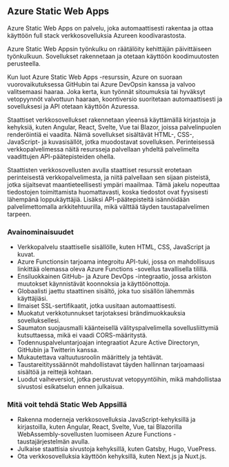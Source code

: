 ## Azure Static Web Apps

Azure Static Web Apps on palvelu, joka automaattisesti rakentaa ja ottaa käyttöön full stack verkkosovelluksia Azureen koodivarastosta.

Azure Static Web Appsin työnkulku on räätälöity kehittäjän päivittäiseen työnkulkuun. Sovellukset rakennetaan ja otetaan käyttöön koodimuutosten perusteella.

Kun luot Azure Static Web Apps -resurssin, Azure on suoraan vuorovaikutuksessa GitHubin tai Azure DevOpsin kanssa ja valvoo valitsemaasi haaraa. Joka kerta, kun työnnät sitoumuksia tai hyväksyt vetopyynnöt valvottuun haaraan, koontiversio suoritetaan automaattisesti ja sovelluksesi ja API otetaan käyttöön Azuressa.

Staattiset verkkosovellukset rakennetaan yleensä käyttämällä kirjastoja ja kehyksiä, kuten Angular, React, Svelte, Vue tai Blazor, joissa palvelinpuolen renderöintiä ei vaadita. Nämä sovellukset sisältävät HTML-, CSS-, JavaScript- ja kuvasisällöt, jotka muodostavat sovelluksen. Perinteisessä verkkopalvelimessa näitä resursseja palvellaan yhdeltä palvelimelta vaadittujen API-päätepisteiden ohella.

Staattisten verkkosovellusten avulla staattiset resurssit erotetaan perinteisestä verkkopalvelimesta, ja niitä palvellaan sen sijaan pisteistä, jotka sijaitsevat maantieteellisesti ympäri maailmaa. Tämä jakelu nopeuttaa tiedostojen toimittamista huomattavasti, koska tiedostot ovat fyysisesti lähempänä loppukäyttäjiä. Lisäksi API-päätepisteitä isännöidään palvelimettomalla arkkitehtuurilla, mikä välttää täyden taustapalvelimen tarpeen.

### Avainominaisuudet

* Verkkopalvelu staattiselle sisällölle, kuten HTML, CSS, JavaScript ja kuvat.
* Azure Functionsin tarjoama integroitu API-tuki, jossa on mahdollisuus linkittää olemassa oleva Azure Functions -sovellus tavallisella tilillä.
*  Ensiluokkainen GitHub- ja Azure DevOps -integraatio, jossa arkiston muutokset käynnistävät koonnoksia ja käyttöönottoja.
*  Globaalisti jaettu staattinen sisältö, joka tuo sisällön lähemmäs käyttäjiäsi.
* Ilmaiset SSL-sertifikaatit, jotka uusitaan automaattisesti.
* Muokatut verkkotunnukset tarjotaksesi brändimuokkauksia sovelluksellesi.
* Saumaton suojausmalli käänteisellä välityspalvelimella sovellusliittymiä kutsuttaessa, mikä ei vaadi CORS-määritystä.
* Todennuspalveluntarjoajan integraatiot Azure Active Directoryn, GitHubin ja Twitterin kanssa.
* Mukautettava valtuutusroolin määrittely ja tehtävät.
* Taustareitityssäännöt mahdollistavat täyden hallinnan tarjoamaasi sisältöä ja reittejä kohtaan.
* Luodut vaiheversiot, jotka perustuvat vetopyyntöihin, mikä mahdollistaa sivustosi esikatselun ennen julkaisua.

### Mitä voit tehdä Static Web Appsillä

* Rakenna moderneja verkkosovelluksia JavaScript-kehyksillä ja kirjastoilla, kuten Angular, React, Svelte, Vue, tai Blazorilla WebAssembly-sovellusten luomiseen Azure Functions -taustajärjestelmän avulla.
* Julkaise staattisia sivustoja kehyksillä, kuten Gatsby, Hugo, VuePress.
* Ota verkkosovelluksia käyttöön kehyksillä, kuten Next.js ja Nuxt.js. 